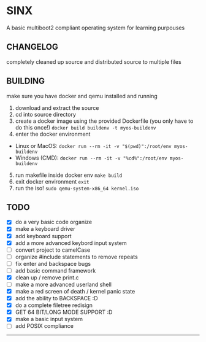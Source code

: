 # SINX
 A basic multiboot2 compliant operating system for learning purpouses

## CHANGELOG

completely cleaned up source and distributed source to multiple files

## BUILDING
 make sure you have docker and qemu installed and running
 1. download and extract the source
 2. cd into source directory
 3. create a docker image using the provided Dockerfile (you only have to do this once!)
`docker build buildenv -t myos-buildenv`
 4. enter the docker environment
  - Linux or MacOS: `docker run --rm -it -v "$(pwd)":/root/env myos-buildenv`
  - Windows (CMD): `docker run --rm -it -v "%cd%":/root/env myos-buildenv`
 5. run makefile inside docker env
 `make build`
 6. exit docker environment
 `exit`
 7. run the iso!
 `sudo qemu-system-x86_64 kernel.iso`
 
## TODO
- [x] do a very basic code organize
- [x] make a keyboard driver
- [x] add keyboard support
- [x] add a more advanced keybord input system
- [ ] convert project to camelCase
- [ ] organize #include statements to remove repeats
- [ ] fix enter and backspace bugs
- [ ] add basic command framework
- [x] clean up / remove print.c
- [ ] make a more advanced userland shell
- [x] make a red screen of death / kernel panic state
- [x] add the ability to BACKSPACE :D
- [x] do a complete filetree redisign
- [x] GET 64 BIT/LONG MODE SUPPORT :D
- [x] make a basic input system
- [ ] add POSIX compliance
- --------------------------------------------
